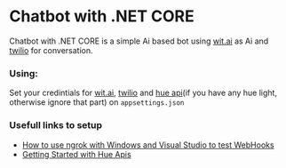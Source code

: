 # Chatbot with .NET CORE

Chatbot with .NET CORE is a simple Ai based bot using [wit.ai](https://wit.ai/) as Ai and [twilio](https://www.twilio.com/) for conversation. 

### Using:

Set your credintials for [wit.ai](https://wit.ai/), [twilio](https://www.twilio.com/) and [hue api](https://developers.meethue.com)(if you have any hue light, otherwise ignore that part) on `appsettings.json`

### Usefull links to setup 

- [How to use ngrok with Windows and Visual Studio to test WebHooks](https://www.twilio.com/docs/guides/how-use-ngrok-windows-and-visual-studio-test-webhooks)
- [Getting Started with Hue Apis](http://www.developers.meethue.com/documentation/getting-started)


